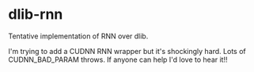 # dlib-rnn
Tentative implementation of RNN over dlib.

I'm trying to add a CUDNN RNN wrapper but it's shockingly hard.  Lots of CUDNN_BAD_PARAM throws. 
If anyone can help I'd love to hear it!!
